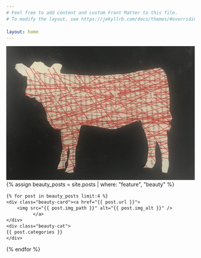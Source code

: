 ```yaml
---
# Feel free to add content and custom Front Matter to this file.
# To modify the layout, see https://jekyllrb.com/docs/themes/#overriding-theme-defaults

layout: home
---
```

     
<div class="beauty-wrap">
<div class="horiz-beauty"><a href="/the-work/"><img src="assets/img/calf.jpg" /></a></div>
    <div class="beauty-container">
<div class="resp-beauty-gallery">
 {% assign beauty_posts = site.posts | where: "feature", "beauty" %}

    {% for post in beauty_posts limit:4 %}
    <div class="beauty-card"><a href="{{ post.url }}">
        <img src="{{ post.img_path }}" alt="{{ post.img_alt }}" />
              </a>
    </div>
    <div class="beauty-cat">
    {{ post.categories }}
    </div>
  {% endfor %}
</div>
</div>
</div>